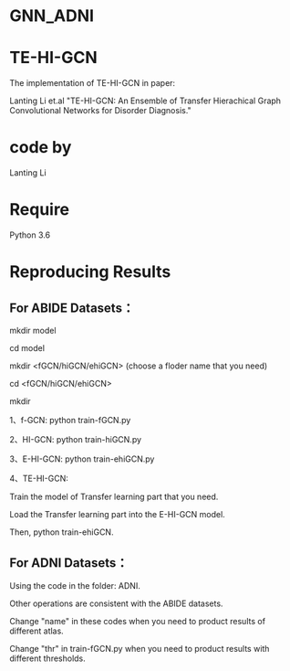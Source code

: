 # GNN_ADNI
# TE-HI-GCN

The implementation of TE-HI-GCN in paper:

Lanting Li et.al "TE-HI-GCN: An Ensemble of Transfer Hierachical Graph Convolutional Networks for Disorder Diagnosis." 
# code by 
Lanting Li

# Require

Python 3.6

# Reproducing Results

## For ABIDE Datasets：

mkdir model

cd model

mkdir <fGCN/hiGCN/ehiGCN>  (choose a floder name that you need)

cd <fGCN/hiGCN/ehiGCN>

mkdir <atlas name>

1、f-GCN: python train-fGCN.py

2、HI-GCN: python train-hiGCN.py

3、E-HI-GCN: python train-ehiGCN.py

4、TE-HI-GCN: 

Train the model of Transfer learning part that you need.

Load the Transfer learning part into the E-HI-GCN model.

Then, python train-ehiGCN.

## For ADNI Datasets：

Using the code in the folder: ADNI.

Other operations are consistent with the ABIDE datasets.

Change "name" in these codes when you need to product results of different atlas.

Change "thr" in train-fGCN.py when you need to product results with different thresholds.
